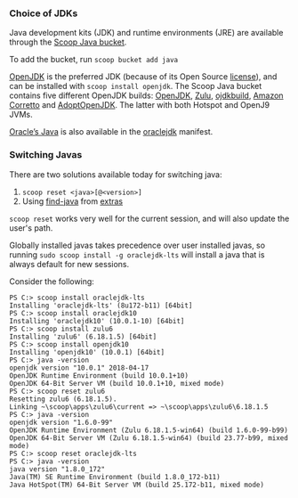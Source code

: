 ### Choice of JDKs

Java development kits (JDK) and runtime environments (JRE) are available through the [Scoop Java bucket](https://github.com/scoopinstaller/java).

To add the bucket, run `scoop bucket add java` 

[OpenJDK](https://github.com/ScoopInstaller/Java/blob/master/bucket/openjdk.json) is the preferred JDK (because of its Open Source [license](http://openjdk.java.net/legal/gplv2+ce.html)), and can be installed with `scoop install openjdk`. The Scoop Java bucket contains five different OpenJDK builds: [OpenJDK](http://openjdk.java.net), [Zulu](https://www.azul.com/products/zulu-and-zulu-enterprise), [ojdkbuild](https://github.com/ojdkbuild/ojdkbuild), [Amazon Corretto](https://aws.amazon.com/corretto) and [AdoptOpenJDK](https://adoptopenjdk.net). The latter with both Hotspot and OpenJ9 JVMs.

[Oracle’s Java](https://www.oracle.com/technetwork/java/index.html) is also available in the [oraclejdk](https://github.com/scoopinstaller/java/blob/master/oraclejdk.json) manifest.

### Switching Javas

There are two solutions available today for switching java:

1. `scoop reset <java>[@<version>]`
2. Using [find-java](https://github.com/lukesampson/scoop-extras/blob/master/bucket/find-java.json) from [extras](https://github.com/lukesampson/scoop-extras)

`scoop reset` works very well for the current session, and will also update the user's path.

Globally installed javas takes precedence over user installed javas, so running `sudo scoop install -g oraclejdk-lts` will install a java that is always default for new sessions.

Consider the following:
```
PS C:> scoop install oraclejdk-lts
Installing 'oraclejdk-lts' (8u172-b11) [64bit]
PS C:> scoop install oraclejdk10
Installing 'oraclejdk10' (10.0.1-10) [64bit]
PS C:> scoop install zulu6
Installing 'zulu6' (6.18.1.5) [64bit]
PS C:> scoop install openjdk10
Installing 'openjdk10' (10.0.1) [64bit]
PS C:> java -version
openjdk version "10.0.1" 2018-04-17
OpenJDK Runtime Environment (build 10.0.1+10)
OpenJDK 64-Bit Server VM (build 10.0.1+10, mixed mode)
PS C:> scoop reset zulu6
Resetting zulu6 (6.18.1.5).
Linking ~\scoop\apps\zulu6\current => ~\scoop\apps\zulu6\6.18.1.5
PS C:> java -version
openjdk version "1.6.0-99"
OpenJDK Runtime Environment (Zulu 6.18.1.5-win64) (build 1.6.0-99-b99)
OpenJDK 64-Bit Server VM (Zulu 6.18.1.5-win64) (build 23.77-b99, mixed mode)
PS C:> scoop reset oraclejdk-lts
PS C:> java -version
java version "1.8.0_172"
Java(TM) SE Runtime Environment (build 1.8.0_172-b11)
Java HotSpot(TM) 64-Bit Server VM (build 25.172-b11, mixed mode)
```
